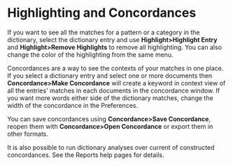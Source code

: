 # Highlighting and Concordances

If you want to see all the matches for a pattern or a category in the dictionary, select the dictionary entry and use **Highlight>Highlight Entry** and **Highlight>Remove Highlights** to remove all highlighting.  You can also change the color of the highlighting from the same menu.

Concordances are a way to see the contexts of your matches in one place.  If you select a dictionary entry and select one or more documents then **Concordance>Make Concordance** will create a keyword in context view of all the entries' matches in each documents in the concordance window.  If you want more words either side of the dictionary matches, change the width of the concordance in the Preferences.

You can save concordances using **Concordance>Save Concordance**, reopen them with **Concordance>Open Concordance** or export them in other formats.

It is also possible to run dictionary analyses over current of constructed concordances.  See the Reports help pages for details.